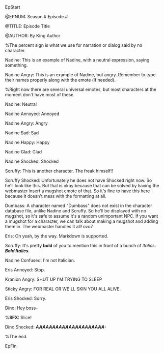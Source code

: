 EpStart

<!-- Epilogue Info -->

@EPNUM: Season # Episode #

@TITLE: Episode Title

@AUTHOR: By King Author

<!-- The episode starts here. Feel free to erase this line. -->

%The percent sign is what we use for narration or dialog said by no character.

Nadine: This is an example of Nadine, with a neutral expression, saying something.

Nadine Angry: This is an example of Nadine, but angry. Remember to type their names properly along with the emote (if needed).

%Right now there are several universal emotes, but most characters at the moment don't have most of these.

Nadine: Neutral

Nadine Annoyed: Annoyed

Nadine Angry: Angry

Nadine Sad: Sad

Nadine Happy: Happy

Nadine Glad: Glad

Nadine Shocked: Shocked

Scruffy: This is another character. The freak himself!!

Scruffy Shocked: Unfortunately he does not have Shocked right now. So he'll look like this. But that is okay because that can be solved by having the webmaster insert a mugshot emote of that. So it's fine to have this here because it doesn't mess with the formatting at all.

Dumbass: A character named "Dumbass" does not exist in the character database file, unlike Nadine and Scruffy. So he'll be displayed with no mugshot, so it's safe to assume it's a random unimportant NPC. If you want a mugshot for a character, we can talk about making a mugshot and adding them in. The webmaster handles it all! ovo7

Eris: Oh yeah, by the way. Markdown is supported.

Scruffy: It's pretty **bold** of you to mention this in front of a bunch of *Italics*. ***Bold Italics.***

Nadine Confused: I'm not Italician.

Eris Annoyed: Stop.

Kranion Angry: SHUT UP I'M TRYING TO SLEEP

Sticky Angry: FOR REAL OR WE'LL SKIN YOU ALL ALIVE.

Eris Shocked: Sorry.

Dino: Hey boss-

%**SFX:** Slice!

Dino Shocked: ***AAAAAAAAAAAAAAAAAAAAA-***

%The end.

<!-- The episode ends here with "EpFin". It ends the format. Since it's already here, you don't need to mess with it. -->

EpFin

<script src="{{ '/assets/js/EpFormatter.js' | relative_url }}"></script>
